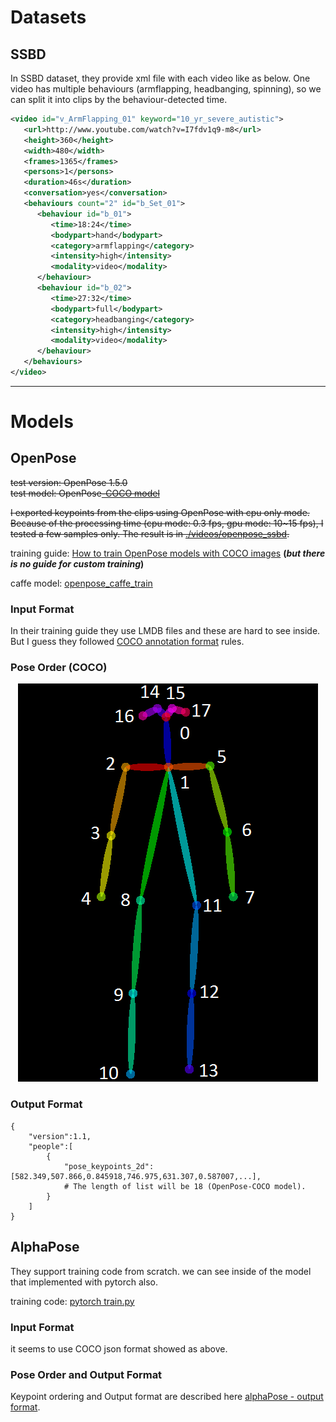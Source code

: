Datasets
===
SSBD
---

In SSBD dataset, they provide xml file with each video like as below.
One video has multiple behaviours (armflapping, headbanging, spinning), so we can split it into clips by the behaviour-detected time.

```xml
<video id="v_ArmFlapping_01" keyword="10_yr_severe_autistic">
   <url>http://www.youtube.com/watch?v=I7fdv1q9-m8</url>
   <height>360</height>
   <width>480</width>
   <frames>1365</frames>
   <persons>1</persons>
   <duration>46s</duration>
   <conversation>yes</conversation>
   <behaviours count="2" id="b_Set_01">
   	  <behaviour id="b_01">		
         <time>18:24</time>		
         <bodypart>hand</bodypart>		
         <category>armflapping</category>		
         <intensity>high</intensity>		
         <modality>video</modality>	
      </behaviour>
	  <behaviour id="b_02">		
         <time>27:32</time>		
         <bodypart>full</bodypart>		
         <category>headbanging</category>		
         <intensity>high</intensity>		
         <modality>video</modality>	
      </behaviour>
   </behaviours>
</video>
```
---

Models
===
OpenPose
---

~~test version: OpenPose 1.5.0~~ <br/>
~~test model: OpenPose[-COCO model](https://github.com/CMU-Perceptual-Computing-Lab/openpose/blob/master/doc/quick_start.md#body_25-vs-coco-vs-mpi-models)~~ <br/>

~~I exported keypoints from the clips using OpenPose with cpu only mode. Because of the processing time (cpu mode: 0.3 fps, gpu mode: 10~15 fps), I tested a few samples only. The result is in [./videos/openpose_ssbd](./videos/openpose_ssbd).~~

training guide: [How to train OpenPose models with COCO images](https://github.com/CMU-Perceptual-Computing-Lab/openpose_train/tree/master/training#whole-body-training) **(_but there is no guide for custom training_)**

caffe model: [openpose_caffe_train](https://github.com/CMU-Perceptual-Computing-Lab/openpose_caffe_train)

### Input Format

In their training guide they use LMDB files and these are hard to see inside. But I guess they followed [COCO annotation format](http://cocodataset.org/#format-data) rules. 

### Pose Order (COCO)

<p align="center">
    <img src="https://github.com/CMU-Perceptual-Computing-Lab/openpose/raw/master/doc/media/keypoints_pose_18.png", width="480">
</p>

### Output Format

```
{
    "version":1.1,
    "people":[
        {
            "pose_keypoints_2d":[582.349,507.866,0.845918,746.975,631.307,0.587007,...],
			# The length of list will be 18 (OpenPose-COCO model).
        }
    ]
}
```

AlphaPose
---

They support training code from scratch. we can see inside of the model that implemented with pytorch also.
 
training code: [pytorch train.py](https://github.com/MVIG-SJTU/AlphaPose/blob/master/scripts/train.py)

### Input Format

it seems to use COCO json format showed as above.

### Pose Order and Output Format

Keypoint ordering and Output format are described here [alphaPose - output format](https://github.com/MVIG-SJTU/AlphaPose/blob/master/docs/output.md#keypoint-ordering).
